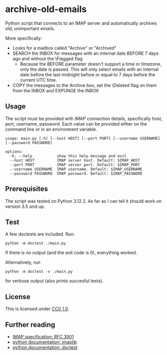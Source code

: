 # archive-old-emails

Python script that connects to an IMAP server and automatically archives old, unimportant emails.

More specifically:

- Looks for a mailbox called "Archive" or "Archived"
- SEARCH the INBOX for messages with an internal date BEFORE 7 days ago and without the \Flagged flag
    - Because the BEFORE parameter doesn't support a time or timezone, only the date is passed. This will only select emails with an internal date before the last midnight before or equal to 7 days before the current UTC time.
- COPY the messages to the Archive box, set the \Deleted flag on them from the INBOX and EXPUNGE the INBOX

## Usage

The script must be provided with IMAP connection details, specifically host, port, username, password.
Each value can be provided either on the command line or in an environment variable.

```
usage: main.py [-h] [--host HOST] [--port PORT] [--username USERNAME] [--password PASSWORD]

options:
  -h, --help           show this help message and exit
  --host HOST          IMAP server host. Default: $IMAP_HOST
  --port PORT          IMAP server port. Default: $IMAP_PORT
  --username USERNAME  IMAP username. Default: $IMAP_USERNAME
  --password PASSWORD  IMAP password. Default: $IMAP_PASSWORD
```

## Prerequisites

The script was tested on Python 3.12.2. As far as I can tell it should work on version 3.5 and up.

## Test

A few doctests are included. Run:

```
python -m doctest ./main.py
```

If there is no output (and the exit code is 0), everything worked. 

Alternatively, run

```
python -m doctest -v ./main.py
```

for verbose output (also prints succesful tests).

## License

This is licensed under <a href="http://creativecommons.org/publicdomain/zero/1.0" target="_blank" rel="license noopener noreferrer">CC0 1.0</a>.

## Further reading

- [IMAP specification: RFC 3501](https://datatracker.ietf.org/doc/html/rfc3501.html)
- [python documentation: imaplib](https://docs.python.org/3/library/imaplib.html)
- [python documentation: doctest](https://docs.python.org/3/library/doctest.html)

